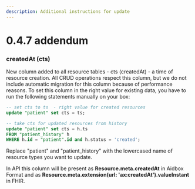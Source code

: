 ```yaml
---
description: Additional instructions for update
---
```


# 0.4.7 addendum

### createdAt \(cts\)

New column added to all resource tables - cts \(createdAt\) - a time of resource creation. All CRUD operations respect this column, but we do not include automatic migration for this column because of performance reasons. To set this column in the right value for existing data, you have to run the following statements manually on your box:

```sql
-- set cts to ts  - right value for created resources
update "patient" set cts = ts;

-- take cts for updated resources from history
update "patient" set cts = h.ts
FROM "patient_history" h
WHERE h.id = "patient".id and h.status = 'created';
```

Replace "patient" and "patient\_history" with the lowercased name of resource types you want to update.

In API this column will be present as **Resource.meta.createdAt** in Aidbox Format and as **Resource.meta.extension\(url: 'ax:createdAt'\).valueInstant** in FHIR.

